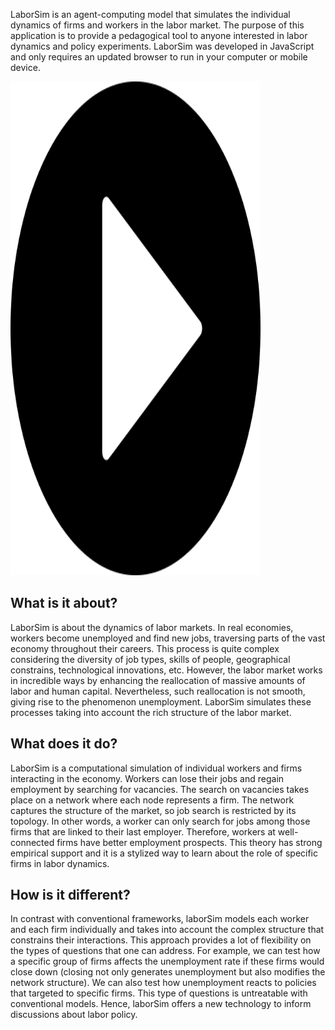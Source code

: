 
LaborSim is an agent-computing model that simulates the individual dynamics of firms and workers in the labor market. The purpose of this application is to provide a pedagogical tool to anyone interested in labor dynamics and policy experiments. LaborSim was developed in JavaScript and only requires an updated browser to run in your computer or mobile device.


<img src="/images/play-button.png" width="400" height="790">


## What is it about?

LaborSim is about the dynamics of labor markets. In real economies, workers become unemployed and find new jobs, traversing parts of the vast economy throughout their careers. This process is quite complex considering the diversity of job types, skills of people, geographical constrains, technological innovations, etc. However, the labor market works in incredible ways by enhancing the reallocation of massive amounts of labor and human capital. Nevertheless, such reallocation is not smooth, giving rise to the phenomenon unemployment. LaborSim simulates these processes taking into account the rich structure of the labor market.


## What does it do?

LaborSim is a computational simulation of individual workers and firms interacting in the economy. Workers can lose their jobs and regain employment by searching for vacancies. The search on vacancies takes place on a network where each node represents a firm. The network captures the structure of the market, so job search is restricted by its topology. In other words, a worker can only search for jobs among those firms that are linked to their last employer. Therefore, workers at well-connected firms have better employment prospects. This theory has strong empirical support and it is a stylized way to learn about the role of specific firms in labor dynamics.


## How is it different?

In contrast with conventional frameworks, laborSim models each worker and each firm individually and takes into account the complex structure that constrains their interactions. This approach provides a lot of flexibility on the types of questions that one can address. For example, we can test how a specific group of firms affects the unemployment rate if these firms would close down (closing not only generates unemployment but also modifies the network structure). We can also test how unemployment reacts to policies that targeted to specific firms. This type of questions is untreatable with conventional models. Hence, laborSim offers a new technology to inform discussions about labor policy.


